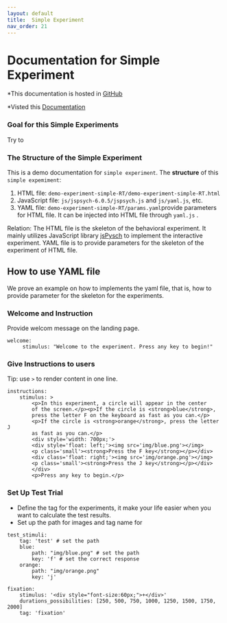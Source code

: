 ```yaml
---
layout: default
title:  Simple Experiment
nav_order: 21
---
```

# Documentation for Simple Experiment

*This documentation is hosted in [GitHub](https://github.com/kschuler/experiment-library/tree/master/demo-experiment-simple-RA)

*Visted this [Documentation](http://www.kathrynschuler.com/experiment-library/demo-experiment-simple-RA/readme.html)
### Goal for this Simple Experiments
Try to 

### The Structure of  the Simple Experiment
This is a demo documentation for `simple experiment`. The **structure** of this `simple expemiment`:


1. HTML file: `demo-experiment-simple-RT/demo-experiment-simple-RT.html`
2. JavaScript file: `js/jspsych-6.0.5/jspsych.js` and  `js/yaml.js`, etc.
3. YAML file: `demo-experiment-simple-RT/params.yaml`provide parameters for HTML file.  It can be injected into HTML file through `yaml.js` .

Relation: The HTML file is the skeleton of the behavioral experiment. It mainly utilizes JavaScript library  [jsPysch](https://www.jspsych.org/) to implement the interactive experiment. YAML file is to provide parameters for the skeleton of the experiment of HTML file. 

## How to use YAML file
We prove an example on how to implements the yaml file, that is, how to provide parameter for the skeleton for the experiments.

### Welcome and Instruction 
Provide welcom message on the landing page.
```
welcome:
     stimulus: "Welcome to the experiment. Press any key to begin!"
```
### Give Instructions to users 
Tip: use `>` to render content in one line. 
```
instructions:
    stimulus: >
        <p>In this experiment, a circle will appear in the center
        of the screen.</p><p>If the circle is <strong>blue</strong>,
        press the letter F on the keyboard as fast as you can.</p>
        <p>If the circle is <strong>orange</strong>, press the letter J
        as fast as you can.</p>
        <div style='width: 700px;'>
        <div style='float: left;'><img src='img/blue.png'></img>
        <p class='small'><strong>Press the F key</strong></p></div>
        <div class='float: right;'><img src='img/orange.png'></img>
        <p class='small'><strong>Press the J key</strong></p></div>
        </div>
        <p>Press any key to begin.</p>
```
### Set Up Test Trial
* Define the tag for the experiments, it make your life easier when you want to calculate the test results.
* Set up the path for images and tag name for 
```
test_stimuli: 
    tag: 'test' # set the path 
    blue:
        path: "img/blue.png" # set the path 
        key: 'f' # set the correct response
    orange:
        path: "img/orange.png"
        key: 'j'

fixation:
    stimulus: '<div style="font-size:60px;">+</div>'
    durations_possibilities: [250, 500, 750, 1000, 1250, 1500, 1750, 2000]
    tag: 'fixation'

```
<!--stackedit_data:
eyJoaXN0b3J5IjpbMjU3ODI2NzY1LDE1Mzc1MTE2NTQsLTExMj
k5NzIwMjMsLTU0NjI0MzU1NSwtMTI5ODY2ODA3MSw5MTQ5MDIy
ODIsMTkxNzg1MDk0OSwtNzA4MzY5MjA3LC0xNzU1MTYwMTA2LD
k5NzA4MDgyMiwxMTg5OTgwNzM0LDE2MDkyOTcxNTAsLTQ5MTYz
NTQ3OSwtMTk0MDY5MjE0MCwtODY0MzAzMDUxLC03MzkzNjUxND
AsMTU4MTQ2Mzk4NiwtMTA1OTQzNzU3MywyOTY2NTI0NzMsMTc4
ODc5NTQ3NV19
-->